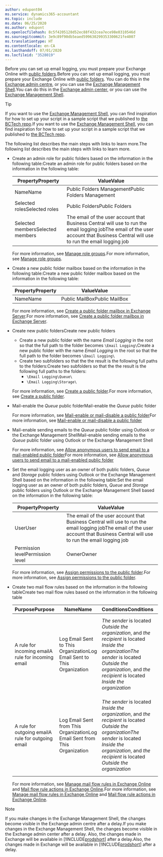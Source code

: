 ```yaml
---
author: edupont04
ms.service: dynamics365-accountant
ms.topic: include
ms.date: 06/25/2020
ms.author: edupont
ms.openlocfilehash: 8c5f4205128d52ec88f432cea7ece98e0310546d
ms.sourcegitcommit: 3e9c89f90db5eaed599630299353300621fe4007
ms.translationtype: HT
ms.contentlocale: en-CA
ms.lasthandoff: 07/01/2020
ms.locfileid: "3528019"
---
```

<span data-ttu-id="5757a-101">Before you can set up email logging, you must prepare your Exchange Online with [public folders](/exchange/collaboration/public-folders/public-folders?view=exchserver-2019).</span><span class="sxs-lookup"><span data-stu-id="5757a-101">Before you can set up email logging, you must prepare your Exchange Online with [public folders](/exchange/collaboration/public-folders/public-folders?view=exchserver-2019).</span></span> <span data-ttu-id="5757a-102">You can do this in the [Exchange admin centre](/Exchange/architecture/client-access/exchange-admin-center?view=exchserver-2019), or you can use the [Exchange Management Shell](/powershell/exchange/exchange-management-shell?view=exchange-ps).</span><span class="sxs-lookup"><span data-stu-id="5757a-102">You can do this in the [Exchange admin center](/Exchange/architecture/client-access/exchange-admin-center?view=exchserver-2019), or you can use the [Exchange Management Shell](/powershell/exchange/exchange-management-shell?view=exchange-ps).</span></span>  

> [!TIP]
> <span data-ttu-id="5757a-103">If you want to use the [Exchange Management Shell](/powershell/exchange/exchange-management-shell?view=exchange-ps), you can find inspiration for how to set up your script in a sample script that we published to [the BCTech repo](https://github.com/microsoft/BCTech/tree/master/samples/EmailLogging).</span><span class="sxs-lookup"><span data-stu-id="5757a-103">If you want to use the [Exchange Management Shell](/powershell/exchange/exchange-management-shell?view=exchange-ps), you can find inspiration for how to set up your script in a sample script that we published to [the BCTech repo](https://github.com/microsoft/BCTech/tree/master/samples/EmailLogging).</span></span>

<span data-ttu-id="5757a-104">The following list describes the main steps with links to learn more.</span><span class="sxs-lookup"><span data-stu-id="5757a-104">The following list describes the main steps with links to learn more.</span></span>  

- <span data-ttu-id="5757a-105">Create an admin role for public folders based on the information in the following table:</span><span class="sxs-lookup"><span data-stu-id="5757a-105">Create an admin role for public folders based on the information in the following table:</span></span>

  |<span data-ttu-id="5757a-106">Property</span><span class="sxs-lookup"><span data-stu-id="5757a-106">Property</span></span>        |<span data-ttu-id="5757a-107">Value</span><span class="sxs-lookup"><span data-stu-id="5757a-107">Value</span></span>                     |
  |----------------|--------------------------|
  |<span data-ttu-id="5757a-108">Name</span><span class="sxs-lookup"><span data-stu-id="5757a-108">Name</span></span>            |<span data-ttu-id="5757a-109">Public Folders Management</span><span class="sxs-lookup"><span data-stu-id="5757a-109">Public Folders Management</span></span> |
  |<span data-ttu-id="5757a-110">Selected roles</span><span class="sxs-lookup"><span data-stu-id="5757a-110">Selected roles</span></span>  |<span data-ttu-id="5757a-111">Public Folders</span><span class="sxs-lookup"><span data-stu-id="5757a-111">Public Folders</span></span>            |
  |<span data-ttu-id="5757a-112">Selected members</span><span class="sxs-lookup"><span data-stu-id="5757a-112">Selected members</span></span>|<span data-ttu-id="5757a-113">The email of the user account that Business Central will use to run the email logging job</span><span class="sxs-lookup"><span data-stu-id="5757a-113">The email of the user account that Business Central will use to run the email logging job</span></span>|

  <span data-ttu-id="5757a-114">For more information, see [Manage role groups](/exchange/permissions/role-groups?view=exchserver-2019).</span><span class="sxs-lookup"><span data-stu-id="5757a-114">For more information, see [Manage role groups](/exchange/permissions/role-groups?view=exchserver-2019).</span></span>

- <span data-ttu-id="5757a-115">Create a new public folder mailbox based on the information in the following table:</span><span class="sxs-lookup"><span data-stu-id="5757a-115">Create a new public folder mailbox based on the information in the following table:</span></span>

  |<span data-ttu-id="5757a-116">Property</span><span class="sxs-lookup"><span data-stu-id="5757a-116">Property</span></span>        |<span data-ttu-id="5757a-117">Value</span><span class="sxs-lookup"><span data-stu-id="5757a-117">Value</span></span>                     |
  |----------------|--------------------------|
  |<span data-ttu-id="5757a-118">Name</span><span class="sxs-lookup"><span data-stu-id="5757a-118">Name</span></span>            |<span data-ttu-id="5757a-119">Public MailBox</span><span class="sxs-lookup"><span data-stu-id="5757a-119">Public MailBox</span></span>            |

  <span data-ttu-id="5757a-120">For more information, see [Create a public folder mailbox in Exchange Server](/exchange/collaboration/public-folders/create-public-folder-mailboxes).</span><span class="sxs-lookup"><span data-stu-id="5757a-120">For more information, see [Create a public folder mailbox in Exchange Server](/exchange/collaboration/public-folders/create-public-folder-mailboxes).</span></span>  

- <span data-ttu-id="5757a-121">Create new public folders</span><span class="sxs-lookup"><span data-stu-id="5757a-121">Create new public folders</span></span>

  - <span data-ttu-id="5757a-122">Create a new public folder with the name *Email Logging* in the root so that the full path to the folder becomes ```\Email Logging\```</span><span class="sxs-lookup"><span data-stu-id="5757a-122">Create a new public folder with the name *Email Logging* in the root so that the full path to the folder becomes ```\Email Logging\```</span></span>
  - <span data-ttu-id="5757a-123">Create two subfolders so that the the result is the following full paths to the folders:</span><span class="sxs-lookup"><span data-stu-id="5757a-123">Create two subfolders so that the the result is the following full paths to the folders:</span></span>
    - ```\Email Logging\Queue\```
    - ```\Email Logging\Storage\```

  <span data-ttu-id="5757a-124">For more information, see [Create a public folder](/exchange/collaboration/public-folders/create-public-folders?view=exchserver-2019).</span><span class="sxs-lookup"><span data-stu-id="5757a-124">For more information, see [Create a public folder](/exchange/collaboration/public-folders/create-public-folders?view=exchserver-2019).</span></span>

- <span data-ttu-id="5757a-125">Mail-enable the *Queue* public folder</span><span class="sxs-lookup"><span data-stu-id="5757a-125">Mail-enable the *Queue* public folder</span></span>

  <span data-ttu-id="5757a-126">For more information, see [Mail-enable or mail-disable a public folder](/exchange/collaboration/public-folders/mail-enable-or-disable?view=exchserver-2019)</span><span class="sxs-lookup"><span data-stu-id="5757a-126">For more information, see [Mail-enable or mail-disable a public folder](/exchange/collaboration/public-folders/mail-enable-or-disable?view=exchserver-2019)</span></span>

- <span data-ttu-id="5757a-127">Mail-enable sending emails to the *Queue* public folder using Outlook or the Exchange Management Shell</span><span class="sxs-lookup"><span data-stu-id="5757a-127">Mail-enable sending emails to the *Queue* public folder using Outlook or the Exchange Management Shell</span></span>

  <span data-ttu-id="5757a-128">For more information, see [Allow anonymous users to send email to a mail-enabled public folder](/exchange/collaboration/public-folders/mail-enable-or-disable?view=exchserver-2019#allow-anonymous-users-to-send-email-to-a-mail-enabled-public-folder)</span><span class="sxs-lookup"><span data-stu-id="5757a-128">For more information, see [Allow anonymous users to send email to a mail-enabled public folder](/exchange/collaboration/public-folders/mail-enable-or-disable?view=exchserver-2019#allow-anonymous-users-to-send-email-to-a-mail-enabled-public-folder)</span></span>

- <span data-ttu-id="5757a-129">Set the email logging user as an owner of both public folders, *Queue* and *Storage* public folders  using Outlook or the Exchange Management Shell based on the information in the following table:</span><span class="sxs-lookup"><span data-stu-id="5757a-129">Set the email logging user as an owner of both public folders, *Queue* and *Storage* public folders  using Outlook or the Exchange Management Shell based on the information in the following table:</span></span>

  |<span data-ttu-id="5757a-130">Property</span><span class="sxs-lookup"><span data-stu-id="5757a-130">Property</span></span>        |<span data-ttu-id="5757a-131">Value</span><span class="sxs-lookup"><span data-stu-id="5757a-131">Value</span></span>                     |
  |----------------|--------------------------|
  |<span data-ttu-id="5757a-132">User</span><span class="sxs-lookup"><span data-stu-id="5757a-132">User</span></span>            |<span data-ttu-id="5757a-133">The email of the user account that Business Central will use to run the email logging job</span><span class="sxs-lookup"><span data-stu-id="5757a-133">The email of the user account that Business Central will use to run the email logging job</span></span>|
  |<span data-ttu-id="5757a-134">Permission level</span><span class="sxs-lookup"><span data-stu-id="5757a-134">Permission level</span></span>|<span data-ttu-id="5757a-135">Owner</span><span class="sxs-lookup"><span data-stu-id="5757a-135">Owner</span></span>                     |

  <span data-ttu-id="5757a-136">For more information, see [Assign permissions to the public folder](/exchange/collaboration-exo/public-folders/set-up-public-folders#step-3-assign-permissions-to-the-public-folder).</span><span class="sxs-lookup"><span data-stu-id="5757a-136">For more information, see [Assign permissions to the public folder](/exchange/collaboration-exo/public-folders/set-up-public-folders#step-3-assign-permissions-to-the-public-folder).</span></span>

- <span data-ttu-id="5757a-137">Create two mail flow rules based on the information in the following table</span><span class="sxs-lookup"><span data-stu-id="5757a-137">Create two mail flow rules based on the information in the following table</span></span>

  |<span data-ttu-id="5757a-138">Purpose</span><span class="sxs-lookup"><span data-stu-id="5757a-138">Purpose</span></span>  |<span data-ttu-id="5757a-139">Name</span><span class="sxs-lookup"><span data-stu-id="5757a-139">Name</span></span> |<span data-ttu-id="5757a-140">Conditions</span><span class="sxs-lookup"><span data-stu-id="5757a-140">Conditions</span></span>                        |<span data-ttu-id="5757a-141">Action</span><span class="sxs-lookup"><span data-stu-id="5757a-141">Action</span></span>                                       |
  |---------|-----|----------------------------------|---------------------------------------------|
  |<span data-ttu-id="5757a-142">A rule for incoming email</span><span class="sxs-lookup"><span data-stu-id="5757a-142">A rule for incoming email</span></span> |<span data-ttu-id="5757a-143">Log Email Sent to This Organization</span><span class="sxs-lookup"><span data-stu-id="5757a-143">Log Email Sent to This Organization</span></span>|<span data-ttu-id="5757a-144">*The sender* is located *Outside the organization*, and *the recipient* is located *Inside the organization*</span><span class="sxs-lookup"><span data-stu-id="5757a-144">*The sender* is located *Outside the organization*, and *the recipient* is located *Inside the organization*</span></span>|<span data-ttu-id="5757a-145">BCC the email account that is specified for the *Queue* public folder</span><span class="sxs-lookup"><span data-stu-id="5757a-145">BCC the email account that is specified for the *Queue* public folder</span></span>|
  |<span data-ttu-id="5757a-146">A rule for outgoing email</span><span class="sxs-lookup"><span data-stu-id="5757a-146">A rule for outgoing email</span></span> | <span data-ttu-id="5757a-147">Log Email Sent from This Organization</span><span class="sxs-lookup"><span data-stu-id="5757a-147">Log Email Sent from This Organization</span></span> |<span data-ttu-id="5757a-148">*The sender* is located *Inside the organization*, and *the recipient* is located *Outside the organization*</span><span class="sxs-lookup"><span data-stu-id="5757a-148">*The sender* is located *Inside the organization*, and *the recipient* is located *Outside the organization*</span></span>|<span data-ttu-id="5757a-149">BCC the email account that is specified for the *Queue* public folder</span><span class="sxs-lookup"><span data-stu-id="5757a-149">BCC the email account that is specified for the *Queue* public folder</span></span>|
  
  <span data-ttu-id="5757a-150">For more information, see [Manage mail flow rules in Exchange Online](/exchange/security-and-compliance/mail-flow-rules/manage-mail-flow-rules) and [Mail flow rule actions in Exchange Online](/exchange/security-and-compliance/mail-flow-rules/mail-flow-rule-action).</span><span class="sxs-lookup"><span data-stu-id="5757a-150">For more information, see [Manage mail flow rules in Exchange Online](/exchange/security-and-compliance/mail-flow-rules/manage-mail-flow-rules) and [Mail flow rule actions in Exchange Online](/exchange/security-and-compliance/mail-flow-rules/mail-flow-rule-action).</span></span>

> [!NOTE]
> <span data-ttu-id="5757a-151">If you make changes in the Exchange Management Shell, the changes become visible in the Exchange admin centre after a delay.</span><span class="sxs-lookup"><span data-stu-id="5757a-151">If you make changes in the Exchange Management Shell, the changes become visible in the Exchange admin center after a delay.</span></span> <span data-ttu-id="5757a-152">Also, the changes made in Exchange will be available in [!INCLUDE[prodshort](prodshort.md)] after a delay.</span><span class="sxs-lookup"><span data-stu-id="5757a-152">Also, the changes made in Exchange will be available in [!INCLUDE[prodshort](prodshort.md)] after a delay.</span></span>
